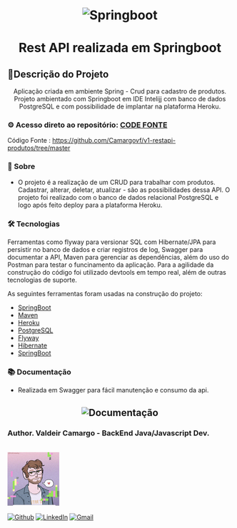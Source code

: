 <h1 align="center">
    <img alt="Springboot" title="#Springboot" src="https://raw.githubusercontent.com/Camargovf/v1-restapi-produtos/cf7d945cf5c13aa553bfc93006f69942ce8e0bba/springboot.jpeg" />
</h1>

<h1 align="center">Rest API realizada em Springboot</h1>

## 📄Descrição do Projeto
<p align="center"> Aplicação criada em ambiente Spring - Crud para cadastro de produtos.<br> 
 Projeto ambientado com Springboot em IDE Intelijj com banco de dados PostgreSQL e com possibilidade de implantar na plataforma Heroku. </p>


### ⚙️ Acesso direto ao repositório: [CODE FONTE](https://github.com/Camargovf/v1-restapi-produtos/tree/master)<br>
 Código Fonte : https://github.com/Camargovf/v1-restapi-produtos/tree/master<br>

### 📖 Sobre

- O projeto é a realização de um CRUD para trabalhar com produtos. Cadastrar, alterar, deletar, atualizar - são as possibilidades dessa API. O projeto foi realizado com o banco de dados relacional PostgreSQL e logo após feito deploy para a plataforma Heroku. 

### 🛠 Tecnologias

Ferramentas como flyway para versionar SQL com Hibernate/JPA para persistir no banco de dados e criar registros de log, Swagger para documentar a API, Maven para gerenciar as dependências, além do uso do Postman para testar o funcinamento da aplicação. Para a agilidade da construção do código foi utilizado devtools em tempo real, além de outras tecnologias de suporte.

As seguintes ferramentas foram usadas na construção do projeto:

- [SpringBoot](https://spring.io/projects/spring-boot)
- [Maven](http://maven.apache.org)
- [Heroku](https://www.heroku.com)
- [PostgreSQL](https://www.postgresql.org)
- [Flyway](https://flywaydb.org)
- [Hibernate](https://hibernate.org)
- [SpringBoot](https://spring.io)

### 📚 Documentação 

- Realizada em Swagger para fácil manutenção e consumo da api.

<h2 align="center">
    <img alt="Documentação" title="#Documentação" src="https://user-images.githubusercontent.com/59845047/156633495-7d8f8584-bb81-408e-aee1-6c61e4c66446.png" />
</h2>

### Author.   Valdeir Camargo -  BackEnd Java/Javascript Dev.
<br />
<img alt="Camargovf" title="#Camargovf" src="https://github.com/Camargovf/Camargovf/blob/main/IMG_1202_Easy-Resize.com.jpg?raw=true" /> 

[![Github](https://img.shields.io/badge/-Github-000?style=flat&logo=Github&logoColor=white)](https://github.com/Camargovf)
[![LinkedIn](https://img.shields.io/badge/-LinkedIn-blue?style=flat&logo=Linkedin&logoColor=white)](https://www.linkedin.com/in/camargovf/)
[![Gmail](https://img.shields.io/badge/-Gmail-c14438?style=flat&logo=Gmail&logoColor=white)](mailto:contato@valdeircamargo.com)

<br />
